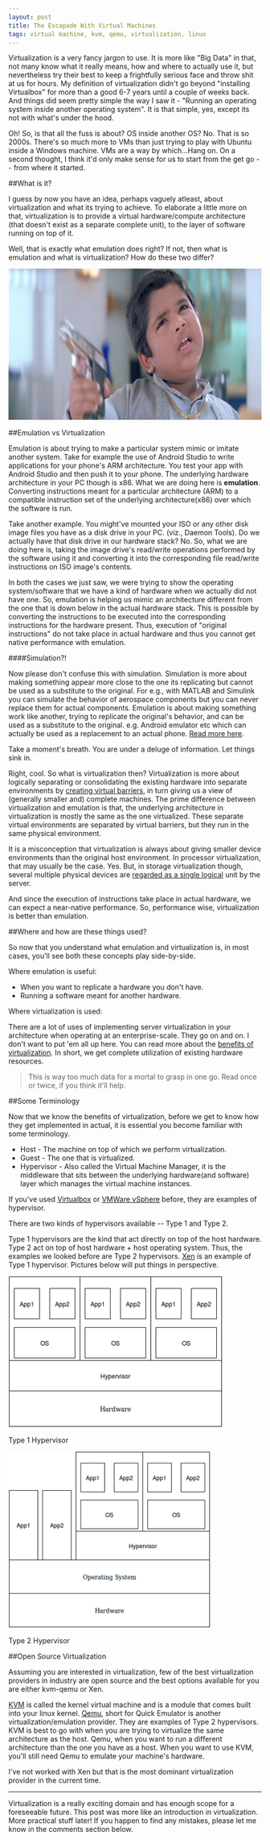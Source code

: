 ```yaml
---
layout: post
title: The Escapade With Virtual Machines
tags: virtual machine, kvm, qemu, virtualization, linux
---
```


Virtualization is a very fancy jargon to use. It is more like "Big Data" in that, not many know what it really means, how and where to actually use it, but nevertheless try their best to keep a frightfully serious face and throw shit at us for hours. My definition of virtualization didn't go beyond "installing Virtualbox" for more than a good 6-7 years until a couple of weeks back. And things did seem pretty simple the way I saw it - "Running an operating system inside another operating system". It is that simple, yes, except its not with what's under the hood.   
<!--break-->

Oh! So, is that all the fuss is about? OS inside another OS? No. That is so 2000s. There's so much more to VMs than just trying to play with Ubuntu inside a Windows machine. VMs are a way by which...Hang on. On a second thought, I think it'd only make sense for us to start from the get go -- from where it started.

##What is it?

I guess by now you have an idea, perhaps vaguely atleast, about virtualization and what its trying to achieve. To elaborate a little more on that, virtualization is to provide a virtual hardware/compute architecture (that doesn't exist as a separate complete unit), to the layer of software running on top of it.

Well, that is exactly what emulation does right? If not, then what is emulation and what is virtualization? How do these two differ?

<img src="/assets/images/virtualization/confusion.png" style="height:300px">

##Emulation vs Virtualization

Emulation is about trying to make a particular system mimic or imitate another system. Take for example the use of Android Studio to write applications for your phone's ARM architecture. You test your app with Android Studio and then push it to your phone. The underlying hardware architecture in your PC though is x86. What we are doing here is **emulation**. Converting instructions meant for a particular architecture (ARM) to a compatible instruction set of the underlying architecture(x86) over which the software is run.

Take another example. You might've mounted your ISO or any other disk image files you have as a disk drive in your PC. (viz., Daemon Tools). Do we actually have that disk drive in our hardware stack? No. So, what we are doing here is, taking the image drive's read/write operations performed by the software using it and converting it into the corresponding file read/write instructions on ISO image's contents.

In both the cases we just saw, we were trying to show the operating system/software that we have a kind of hardware when we actually did not have one. So, emulation is helping us mimic an architecture different from the one that is down below in the actual hardware stack. This is possible by converting the instructions to be executed into the corresponding instructions for the hardware present. Thus, execution of "original instructions" do not take place in actual hardware and thus you cannot get native performance with emulation.

####Simulation?!

Now please don't confuse this with simulation. Simulation is more about making something appear more close to the one its replicating but cannot be used as a substitute to the original. For e.g., with MATLAB and Simulink you can simulate the behavior of aerospace components but you can never replace them for actual components. Emulation is about making something work like another, trying to replicate the original's behavior, and can be used as a substitute to the original. e.g. Android emulator etc which can actually be used as a replacement to an actual phone. [Read more here](http://stackoverflow.com/a/9579323 "Simulation vs Emulation").

Take a moment's breath. You are under a deluge of information. Let things sink in.

Right, cool. So what is virtualization then? Virtualization is more about logically separating or consolidating the existing hardware into separate environments by [creating virtual barriers](http://stackoverflow.com/a/6045177 "Thanks to this StackOverFlow answer"), in turn giving us a view of (generally smaller and) complete machines. The prime difference between virtualization and emulation is that, the underlying architecture in virtualization is mostly the same as the one virtualized. These separate virtual environments are separated by virtual barriers, but they run in the same physical environment.

It is a misconception that virtualization is always about giving smaller device environments than the original host environment. In processor virtualization, that may usually be the case. Yes. But, in storage virtualization though, several multiple physical devices are [regarded as a single logical](http://www.computerworld.com/article/2551154/virtualization/emulation-or-virtualization-.html) unit by the server.

And since the execution of instructions take place in actual hardware, we can expect a near-native performance. So, performance wise, virtualization is better than emulation.

##Where and how are these things used?

So now that you understand what emulation and virtualization is, in most cases, you'll see both these concepts play side-by-side.

Where emulation is useful:

* When you want to replicate a hardware you don't have.
* Running a software meant for another hardware.

Where virtualization is used:

There are a lot of uses of implementing server virtualization in your architecture when operating at an enterprise-scale. They go on and on. I don't want to put 'em all up here. You can read more about the [benefits of virtualization](http://www.infoworld.com/article/2621446/server-virtualization/server-virtualization-top-10-benefits-of-server-virtualization.html). In short, we get complete utilization of existing hardware resources.

>This is way too much data for a mortal to grasp in one go. Read once or twice, if you think it'll help.

##Some Terminology

Now that we know the benefits of virtualization, before we get to know how they get implemented in actual, it is essential you become familiar with some terminology.

* Host - The machine on top of which we perform virtualization.
* Guest - The one that is virtualized.
* Hypervisor - Also called the Virtual Machine Manager, it is the middleware that sits between the underlying hardware(and software) layer which manages the virtual machine instances.

If you've used [Virtualbox](https://www.virtualbox.org/) or [VMWare vSphere](http://www.vmware.com/in/products/vsphere) before, they are examples of hypervisor.

There are two kinds of hypervisors available -- Type 1 and Type 2.

Type 1 hypervisors are the kind that act directly on top of the host hardware. Type 2 act on top of host hardware + host operating system. Thus, the examples we looked before are Type 2 hypervisors. [Xen](http://www.xenproject.org/) is an example of Type 1 hypervisor. Pictures below will put things in perspective.

<img src="/assets/images/virtualization/type1.png" style="height:300px">
<p><div class="img-caption">Type 1 Hypervisor</div></p>
<img src="/assets/images/virtualization/type2.png" style="height:350px">
<p><div class="img-caption">Type 2 Hypervisor</div></p>

##Open Source Virtualization

Assuming you are interested in virtualization, few of the best virtualization providers in industry are open source and the best options available for you are either kvm-qemu or Xen.

[KVM](http://www.linux-kvm.org/page/Main_Page) is called the kernel virtual machine and is a module that comes built into your linux kernel. [Qemu](http://wiki.qemu.org/Main_Page), short for Quick Emulator is another virtualization/emulation provider. They are examples of Type 2 hypervisors. KVM is best to go with when you are trying to virtualize the same architecture as the host. Qemu, when you want to run a different architecture than the one you have as a host. When you want to use KVM, you'll still need Qemu to emulate your machine's hardware.

I've not worked with Xen but that is the most dominant virtualization provider in the current time.

---
Virtualization is a really exciting domain and has enough scope for a foreseeable future. This post was more like an introduction in virtualization. More practical stuff later! If you happen to find any mistakes, please let me know in the comments section below.
